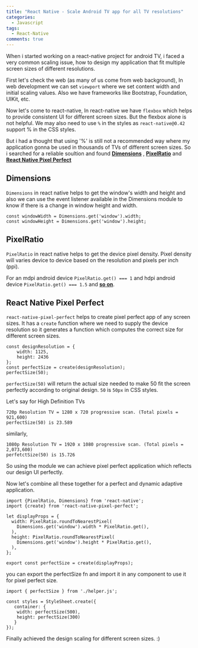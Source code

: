 ```yaml
---
title: "React Native - Scale Android TV app for all TV resolutions"
categories:
  - Javascript
tags:
  - React-Native
comments: true
---
```


When i started working on a react-native project for android TV, i faced a very common scaling issue, how to design my application
that fit multiple screen sizes of different resolutions.

First let's check the web (as many of us come from web background), In web development we can set `viewport` where we set content width
and initial scaling values. Also we have frameworks like Bootstrap, Foundation, UIKit, etc.

Now let's come to react-native, In react-native we have `flexbox` which helps to provide consistent UI for different screen sizes.
But the flexbox alone is not helpful. We may also need to use `%` in the styles as `react-native@0.42` support % in the CSS styles.

But i had a thought that using '%' is still not a recommended way where my application gonna be used in thousands of TVs of different
screen sizes. So i searched for a reliable soultion and found [**Dimensions**](https://reactnative.dev/docs/dimensions)
, [**PixelRatio**](https://reactnative.dev/docs/pixelratio) and [**React Native Pixel Perfect**](https://www.npmjs.com/package/react-native-pixel-perfect)

## Dimensions

`Dimensions` in react native helps to get the window's width and height and also we can use the event listener available in the Dimensions
module to know if there is a change in window height and width.

```
const windowWidth = Dimensions.get('window').width;
const windowHeight = Dimensions.get('window').height;
```

## PixelRatio

`PixelRatio` in react native helps to get the device pixel density. Pixel density will varies device to device based on the resolution and pixels per inch (ppi).

For an mdpi android device `PixelRatio.get() === 1` and hdpi android device `PixelRatio.get() === 1.5` and [**so on**](https://material.io/resources/devices/).

## React Native Pixel Perfect

`react-native-pixel-perfect` helps to create pixel perfect app of any screen sizes. It has a `create` function where we need to supply the device resolution so it generates a function which computes the correct size for different screen sizes.

```
const designResolution = {
    width: 1125,
    height: 2436
};
const perfectSize = create(designResolution);
perfectSize(50);
```

`perfectSize(50)` will return the actual size needed to make 50 fit the screen perfectly according to original design. `50` is `50px` in CSS styles.

Let's say for High Definition TVs

```
720p Resolution TV = 1280 x 720 progressive scan. (Total pixels = 921,600)
perfectSize(50) is 23.589
````

similarly,

````
1080p Resolution TV = 1920 x 1080 progressive scan. (Total pixels = 2,073,600)
perfetctSize(50) is 15.726
````

So using the module we can achieve pixel perfect application which reflects our design UI perfectly.

Now let's combine all these together for a perfect and dynamic adaptive application.

```
import {PixelRatio, Dimensions} from 'react-native';
import {create} from 'react-native-pixel-perfect';

let displayProps = {
  width: PixelRatio.roundToNearestPixel(
    Dimensions.get('window').width * PixelRatio.get(),
  ),
  height: PixelRatio.roundToNearestPixel(
    Dimensions.get('window').height * PixelRatio.get(),
  ),
};

export const perfectSize = create(displayProps);
```

you can export the perfectSize fn and import it in any component to use it for pixel perfect size.

```
import { perfectSize } from './helper.js';

const styles = StyleSheet.create({
   container: {
    width: perfectSize(500),
    height: perfectSize(300)
   }
});
```

Finally achieved the design scaling for different screen sizes. :)
